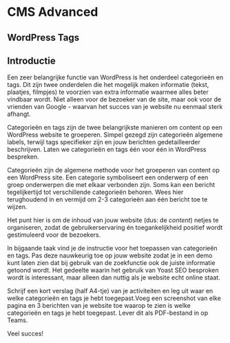 # CMS Advanced

## WordPress Tags

## Introductie

Een zeer belangrijke functie van WordPress is het onderdeel categorieën en tags. Dit zijn twee onderdelen die het mogelijk maken informatie (tekst, plaatjes, filmpjes) te voorzien van extra informatie waarmee alles beter vindbaar wordt. Niet alleen voor de bezoeker van de site, maar ook voor de vrienden van Google - waarvan het succes van je website nu eenmaal sterk afhangt.

Categorieën en tags zijn de twee belangrijkste manieren om content op een WordPress website te groeperen. Simpel gezegd zijn categorieën algemene labels, terwijl tags specifieker zijn en jouw berichten gedetailleerder beschrijven. Laten we categorieën en tags één voor één in WordPress bespreken.

Categorieën zijn de algemene methode voor het groeperen van content op een WordPress site. Een categorie symboliseert een onderwerp of een groep onderwerpen die met elkaar verbonden zijn. Soms kan een bericht tegelijkertijd tot verschillende categorieën behoren. Wees hier terughoudend in en vermijd om 2-3 categorieën aan één bericht toe te wijzen.

Het punt hier is om de inhoud van jouw website (dus: de *content*) netjes te organiseren, zodat de gebruikerservaring én toegankelijkheid positief wordt gestimuleerd voor de bezoekers.

In bijgaande taak vind je de instructie voor het toepassen van categorieën en tags. Pas deze nauwkeurig toe op jouw website zodat je in een demo kunt laten zien dat bij gebruik van de zoekfunctie ook de juiste informatie getoond wordt.
Het gedeelte waarin het gebruik van Yoast SEO besproken wordt is interessant, maar alleen dan nuttig als je website echt online staat.

Schrijf een kort verslag (half A4-tje) van je activiteiten en leg uit waar en welke categorieën en tags je hebt toegepast.Voeg een screenshot van elke pagina en 3 berichten van je website toe waarop te zien is welke categorieën en tags je hebt toegepast.
Lever dit als PDF-bestand in op Teams.

Veel succes!
